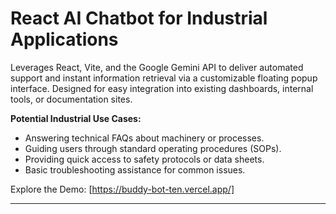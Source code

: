# React AI Chatbot for Industrial Applications

Leverages React, Vite, and the Google Gemini API to deliver automated support and instant information retrieval via a customizable floating popup interface. Designed for easy integration into existing dashboards, internal tools, or documentation sites.


**Potential Industrial Use Cases:**

*   Answering technical FAQs about machinery or processes.
*   Guiding users through standard operating procedures (SOPs).
*   Providing quick access to safety protocols or data sheets.
*   Basic troubleshooting assistance for common issues.

Explore the Demo: [https://buddy-bot-ten.vercel.app/]

---
